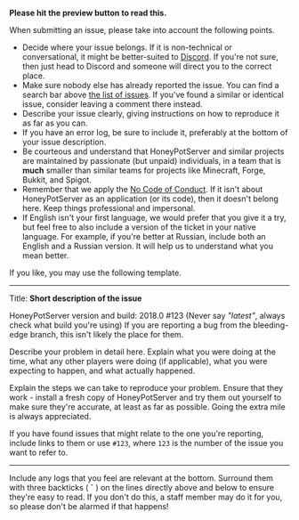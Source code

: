 **Please hit the preview button to read this.**

When submitting an issue, please take into account the following points.

* Decide where your issue belongs. If it is non-technical or
  conversational, it might be better-suited to [Discord](https://discord.gg/XM3AQVm).
  If you're not sure, then just head to Discord and someone will direct you to the correct place.
* Make sure nobody else has already reported the issue.
  You can find a search bar above [the list of issues](https://github.com/TheAmeliaDeWitt/HoneyPotServer/search?type=Issues).
  If you've found a similar or identical issue, consider leaving a comment there instead.
* Describe your issue clearly, giving instructions on how to reproduce it as far as you can.
* If you have an error log, be sure to include it, preferably at the bottom of your issue description.
* Be courteous and understand that HoneyPotServer and similar projects are maintained by
  passionate (but unpaid) individuals, in a team that is **much** smaller
  than similar teams for projects like Minecraft, Forge, Bukkit, and Spigot.
* Remember that we apply the [No Code of Conduct](https://github.com/domgetter/NCoC). 
  If it isn't about HoneyPotServer as an application (or its code), then it doesn't belong here.
  Keep things professional and impersonal.
* If English isn't your first language, we would prefer that you give it a try,
  but feel free to also include a version of the ticket in your native language.
  For example, if you're better at Russian, include both an English and a Russian
  version. It will help us to understand what you mean better.

If you like, you may use the following template.

---

Title: **Short description of the issue**

HoneyPotServer version and build: 2018.0 #123 (Never say *"latest"*, always check what build you're using)
If you are reporting a bug from the bleeding-edge branch, this isn't likely the place for them.

Describe your problem in detail here. Explain what you were doing at the time,
what any other players were doing (if applicable), what you were expecting to happen,
and what actually happened.

Explain the steps we can take to reproduce your problem. Ensure that they work - install
a fresh copy of HoneyPotServer and try them out yourself to make sure they're accurate, at least
as far as possible. Going the extra mile is always appreciated.

If you have found issues that might relate to the one you're reporting, include links to them
or use `#123`, where `123` is the number of the issue you want to refer to.

---

Include any logs that you feel are relevant at the bottom. Surround them with three backticks 
( **`** ) on the lines directly above and below to ensure they're easy to read. If you don't do this,
a staff member may do it for you, so please don't be alarmed if that happens!
